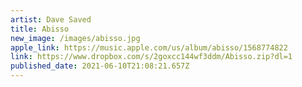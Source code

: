 ```yaml
---
artist: Dave Saved
title: Abisso
new_image: /images/abisso.jpg
apple_link: https://music.apple.com/us/album/abisso/1568774822
link: https://www.dropbox.com/s/2goxcc144wf3ddm/Abisso.zip?dl=1
published_date: 2021-06-10T21:08:21.657Z
---
```

